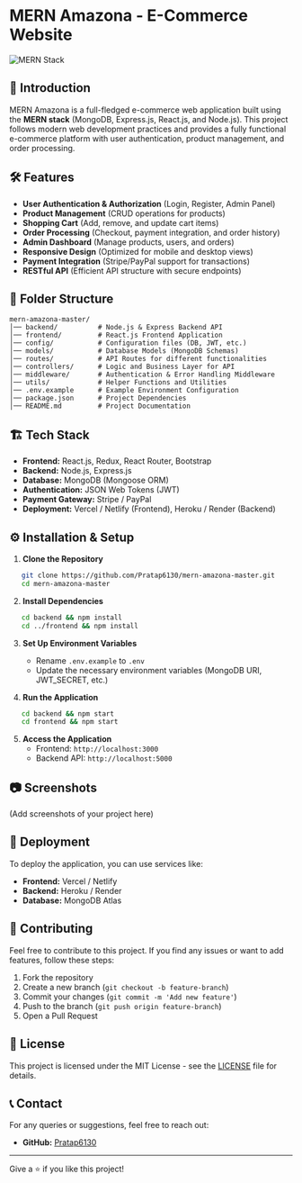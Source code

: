 # MERN Amazona - E-Commerce Website

![MERN Stack](https://img.shields.io/badge/MERN-Stack-blue.svg)

## 🚀 Introduction
MERN Amazona is a full-fledged e-commerce web application built using the **MERN stack** (MongoDB, Express.js, React.js, and Node.js). This project follows modern web development practices and provides a fully functional e-commerce platform with user authentication, product management, and order processing.

## 🛠 Features

- **User Authentication & Authorization** (Login, Register, Admin Panel)
- **Product Management** (CRUD operations for products)
- **Shopping Cart** (Add, remove, and update cart items)
- **Order Processing** (Checkout, payment integration, and order history)
- **Admin Dashboard** (Manage products, users, and orders)
- **Responsive Design** (Optimized for mobile and desktop views)
- **Payment Integration** (Stripe/PayPal support for transactions)
- **RESTful API** (Efficient API structure with secure endpoints)

## 📂 Folder Structure
```
mern-amazona-master/
│── backend/          # Node.js & Express Backend API
│── frontend/         # React.js Frontend Application
│── config/           # Configuration files (DB, JWT, etc.)
│── models/           # Database Models (MongoDB Schemas)
│── routes/           # API Routes for different functionalities
│── controllers/      # Logic and Business Layer for API
│── middleware/       # Authentication & Error Handling Middleware
│── utils/            # Helper Functions and Utilities
│── .env.example      # Example Environment Configuration
│── package.json      # Project Dependencies
│── README.md         # Project Documentation
```

## 🏗️ Tech Stack
- **Frontend:** React.js, Redux, React Router, Bootstrap
- **Backend:** Node.js, Express.js
- **Database:** MongoDB (Mongoose ORM)
- **Authentication:** JSON Web Tokens (JWT)
- **Payment Gateway:** Stripe / PayPal
- **Deployment:** Vercel / Netlify (Frontend), Heroku / Render (Backend)

## ⚙️ Installation & Setup

1. **Clone the Repository**
```sh
   git clone https://github.com/Pratap6130/mern-amazona-master.git
   cd mern-amazona-master
```

2. **Install Dependencies**
```sh
   cd backend && npm install
   cd ../frontend && npm install
```

3. **Set Up Environment Variables**
   - Rename `.env.example` to `.env`
   - Update the necessary environment variables (MongoDB URI, JWT_SECRET, etc.)

4. **Run the Application**
```sh
   cd backend && npm start
   cd frontend && npm start
```

5. **Access the Application**
   - Frontend: `http://localhost:3000`
   - Backend API: `http://localhost:5000`

## 📷 Screenshots
(Add screenshots of your project here)

## 🚀 Deployment
To deploy the application, you can use services like:
- **Frontend:** Vercel / Netlify
- **Backend:** Heroku / Render
- **Database:** MongoDB Atlas

## 📌 Contributing
Feel free to contribute to this project. If you find any issues or want to add features, follow these steps:
1. Fork the repository
2. Create a new branch (`git checkout -b feature-branch`)
3. Commit your changes (`git commit -m 'Add new feature'`)
4. Push to the branch (`git push origin feature-branch`)
5. Open a Pull Request

## 📄 License
This project is licensed under the MIT License - see the [LICENSE](LICENSE) file for details.

## 📞 Contact
For any queries or suggestions, feel free to reach out:
- **GitHub:** [Pratap6130](https://github.com/Pratap6130)

---
Give a ⭐ if you like this project!


